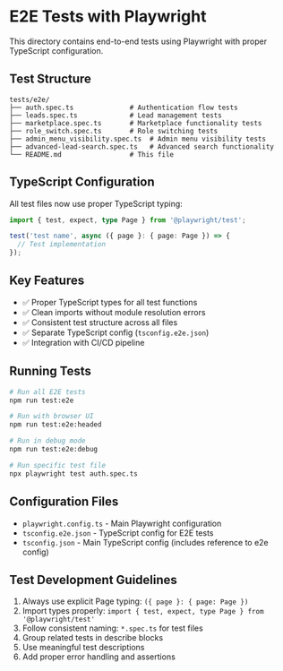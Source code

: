 # E2E Tests with Playwright

This directory contains end-to-end tests using Playwright with proper TypeScript configuration.

## Test Structure

```
tests/e2e/
├── auth.spec.ts              # Authentication flow tests
├── leads.spec.ts             # Lead management tests
├── marketplace.spec.ts       # Marketplace functionality tests
├── role_switch.spec.ts       # Role switching tests
├── admin_menu_visibility.spec.ts  # Admin menu visibility tests
├── advanced-lead-search.spec.ts   # Advanced search functionality
└── README.md                 # This file
```

## TypeScript Configuration

All test files now use proper TypeScript typing:

```typescript
import { test, expect, type Page } from '@playwright/test';

test('test name', async ({ page }: { page: Page }) => {
  // Test implementation
});
```

## Key Features

- ✅ Proper TypeScript types for all test functions
- ✅ Clean imports without module resolution errors
- ✅ Consistent test structure across all files
- ✅ Separate TypeScript config (`tsconfig.e2e.json`)
- ✅ Integration with CI/CD pipeline

## Running Tests

```bash
# Run all E2E tests
npm run test:e2e

# Run with browser UI
npm run test:e2e:headed

# Run in debug mode
npm run test:e2e:debug

# Run specific test file
npx playwright test auth.spec.ts
```

## Configuration Files

- `playwright.config.ts` - Main Playwright configuration
- `tsconfig.e2e.json` - TypeScript config for E2E tests
- `tsconfig.json` - Main TypeScript config (includes reference to e2e config)

## Test Development Guidelines

1. Always use explicit Page typing: `({ page }: { page: Page })`
2. Import types properly: `import { test, expect, type Page } from '@playwright/test'`
3. Follow consistent naming: `*.spec.ts` for test files
4. Group related tests in describe blocks
5. Use meaningful test descriptions
6. Add proper error handling and assertions